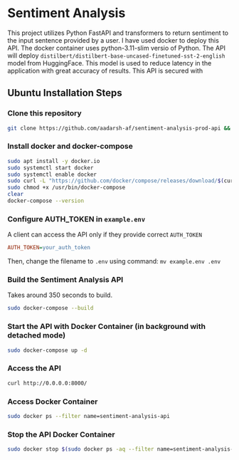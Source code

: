 # Sentiment Analysis

This project utilizes Python FastAPI and transformers to return sentiment to the input sentence provided by a user. I have used docker to deploy this API. The docker container uses python-3.11-slim versio of Python. The API will deploy `distilbert/distilbert-base-uncased-finetuned-sst-2-english` model from HuggingFace. This model is used to reduce latency in the application with great accuracy of results. This API is secured with

## Ubuntu Installation Steps

### Clone this repository

```bash
git clone https://github.com/aadarsh-af/sentiment-analysis-prod-api && cd sentiment-analysis-prod-api
```

### Install docker and docker-compose

```bash
sudo apt install -y docker.io
sudo systemctl start docker
sudo systemctl enable docker
sudo curl -L "https://github.com/docker/compose/releases/download/$(curl -s https://api.github.com/repos/docker/compose/releases/latest | grep 'tag_name' | cut -d'"' -f4)/docker-compose-$(uname -s)-$(uname -m)" -o /usr/local/bin/docker-compose
sudo chmod +x /usr/bin/docker-compose
clear
docker-compose --version
```

### Configure AUTH_TOKEN in `example.env`

A client can access the API only if they provide correct `AUTH_TOKEN`

```ini
AUTH_TOKEN=your_auth_token
```

Then, change the filename to `.env` using command: `mv example.env .env`

### Build the Sentiment Analysis API

Takes around 350 seconds to build.

```bash
sudo docker-compose --build
```

### Start the API with Docker Container (in background with detached mode)

```bash
sudo docker-compose up -d
```

### Access the API

```bash
curl http://0.0.0.0:8000/
```

### Access Docker Container

```bash
sudo docker ps --filter name=sentiment-analysis-api
```

### Stop the API Docker Container

```bash
sudo docker stop $(sudo docker ps -aq --filter name=sentiment-analysis-api)
```

